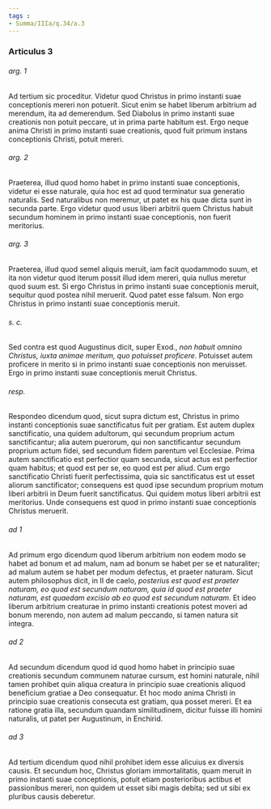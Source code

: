 ```yaml
---
tags : 
- Summa/IIIa/q.34/a.3
---
```


### Articulus 3

###### arg. 1
Ad tertium sic proceditur. Videtur quod Christus in primo instanti suae conceptionis mereri non potuerit. Sicut enim se habet liberum arbitrium ad merendum, ita ad demerendum. Sed Diabolus in primo instanti suae creationis non potuit peccare, ut in prima parte habitum est. Ergo neque anima Christi in primo instanti suae creationis, quod fuit primum instans conceptionis Christi, potuit mereri.

###### arg. 2
Praeterea, illud quod homo habet in primo instanti suae conceptionis, videtur ei esse naturale, quia hoc est ad quod terminatur sua generatio naturalis. Sed naturalibus non meremur, ut patet ex his quae dicta sunt in secunda parte. Ergo videtur quod usus liberi arbitrii quem Christus habuit secundum hominem in primo instanti suae conceptionis, non fuerit meritorius.

###### arg. 3
Praeterea, illud quod semel aliquis meruit, iam facit quodammodo suum, et ita non videtur quod iterum possit illud idem mereri, quia nullus meretur quod suum est. Si ergo Christus in primo instanti suae conceptionis meruit, sequitur quod postea nihil meruerit. Quod patet esse falsum. Non ergo Christus in primo instanti suae conceptionis meruit.

###### s. c.
Sed contra est quod Augustinus dicit, super Exod., *non habuit omnino Christus, iuxta animae meritum, quo potuisset proficere*. Potuisset autem proficere in merito si in primo instanti suae conceptionis non meruisset. Ergo in primo instanti suae conceptionis meruit Christus.

###### resp.
Respondeo dicendum quod, sicut supra dictum est, Christus in primo instanti conceptionis suae sanctificatus fuit per gratiam. Est autem duplex sanctificatio, una quidem adultorum, qui secundum proprium actum sanctificantur; alia autem puerorum, qui non sanctificantur secundum proprium actum fidei, sed secundum fidem parentum vel Ecclesiae. Prima autem sanctificatio est perfectior quam secunda, sicut actus est perfectior quam habitus; et quod est per se, eo quod est per aliud. Cum ergo sanctificatio Christi fuerit perfectissima, quia sic sanctificatus est ut esset aliorum sanctificator; consequens est quod ipse secundum proprium motum liberi arbitrii in Deum fuerit sanctificatus. Qui quidem motus liberi arbitrii est meritorius. Unde consequens est quod in primo instanti suae conceptionis Christus meruerit.

###### ad 1
Ad primum ergo dicendum quod liberum arbitrium non eodem modo se habet ad bonum et ad malum, nam ad bonum se habet per se et naturaliter; ad malum autem se habet per modum defectus, et praeter naturam. Sicut autem philosophus dicit, in II de caelo, *posterius est quod est praeter naturam, eo quod est secundum naturam, quia id quod est praeter naturam, est quaedam excisio ab eo quod est secundum naturam*. Et ideo liberum arbitrium creaturae in primo instanti creationis potest moveri ad bonum merendo, non autem ad malum peccando, si tamen natura sit integra.

###### ad 2
Ad secundum dicendum quod id quod homo habet in principio suae creationis secundum communem naturae cursum, est homini naturale, nihil tamen prohibet quin aliqua creatura in principio suae creationis aliquod beneficium gratiae a Deo consequatur. Et hoc modo anima Christi in principio suae creationis consecuta est gratiam, qua posset mereri. Et ea ratione gratia illa, secundum quandam similitudinem, dicitur fuisse illi homini naturalis, ut patet per Augustinum, in Enchirid.

###### ad 3
Ad tertium dicendum quod nihil prohibet idem esse alicuius ex diversis causis. Et secundum hoc, Christus gloriam immortalitatis, quam meruit in primo instanti suae conceptionis, potuit etiam posterioribus actibus et passionibus mereri, non quidem ut esset sibi magis debita; sed ut sibi ex pluribus causis deberetur.

